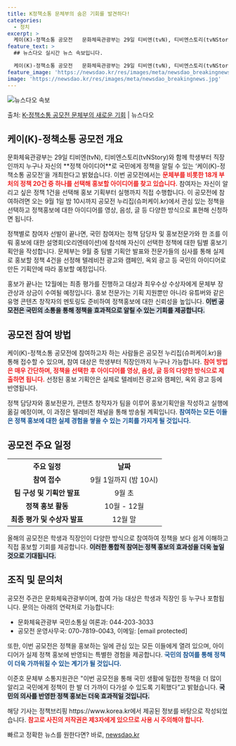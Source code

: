 ```yaml
---
title: K정책소통 문체부의 숨은 기회를 발견하다!
categories:
  - 정치
excerpt: >
  케이(K)-정책소통 공모전   문화체육관광부는 29일 티비엔(tvN), 티비엔스토리(tvNStory)와 함께…
feature_text: >
  ## 뉴스다오 실시간 뉴스 속보입니다.

  케이(K)-정책소통 공모전   문화체육관광부는 29일 티비엔(tvN), 티비엔스토리(tvNStory)와 함께…
feature_image: 'https://newsdao.kr/res/images/meta/newsdao_breakingnews.jpg'
image: 'https://newsdao.kr/res/images/meta/newsdao_breakingnews.jpg'
---
```


![뉴스다오 속보](https://newsdao.kr/res/images/meta/newsdao_breakingnews.jpg)

<p>출처: <a href="https://newsdao.kr/5108" rel="dofollow">K-정책소통 공모전 문체부의 새로운 기회</a> | 뉴스다오</p>

<h2 data-ke-size="size26">케이(K)-정책소통 공모전 개요</h2>

<p data-ke-size="size16">문화체육관광부는 29일 티비엔(tvN), 티비엔스토리(tvNStory)와 함께 학생부터 직장인까지 누구나 자신의 **정책 아이디어**로 국민에게 정책을 알릴 수 있는 ‘케이(K)-정책소통 공모전’을 개최한다고 밝혔습니다. 이번 공모전에서는 <b><span style="color: #ee2323;">문체부를 비롯한 18개 부처의 정책 20건 중 하나를 선택해 홍보할 아이디어를 찾고 있습니다.</span></b> 참여자는 자신이 알리고 싶은 정책 1건을 선택해 홍보 기획부터 실행까지 직접 수행합니다. 이 공모전에 참여하려면 오는 9월 1일 밤 10시까지 공모전 누리집(슈퍼케이.kr)에서 관심 있는 정책을 선택하고 정책홍보에 대한 아이디어를 영상, 음성, 글 등 다양한 방식으로 표현해 신청하면 됩니다.</p>

<p data-ke-size="size16">정책별로 참여자 선발이 끝나면, 국민 참여자는 정책 담당자 및 홍보전문가와 한 조를 이뤄 홍보에 대한 설명회(오리엔테이션)에 참석해 자신이 선택한 정책에 대한 팀별 홍보기획안을 작성합니다. 문체부는 9월 중 팀별 기획안 발표와 전문가들의 심사를 통해 실제로 홍보할 정책 4건을 선정해 텔레비전 광고와 캠페인, 옥외 광고 등 국민의 아이디어로 만든 기획안에 따라 홍보할 예정입니다.</p>

<p data-ke-size="size16">홍보가 끝나는 12월에는 최종 평가를 진행하고 대상과 최우수상 수상자에게 문체부 장관상과 상금이 수여될 예정입니다. 홍보 전문가는 기획 지원뿐만 아니라 유튜버와 같은 유명 콘텐츠 창작자의 멘토링도 준비하여 정책홍보에 대한 신뢰성을 높입니다. <b><span style="background-color: #21538527;">이번 공모전은 국민의 소통을 통해 정책을 효과적으로 알릴 수 있는 기회를 제공합니다.</span></b></p>

<h2 data-ke-size="size26">공모전 참여 방법</h2>

<p data-ke-size="size16">케이(K)-정책소통 공모전에 참여하고자 하는 사람들은 공모전 누리집(슈퍼케이.kr)을 통해 접수할 수 있으며, 참여 대상은 학생부터 직장인까지 누구나 가능합니다. <b><span style="color: #ee2323;">참여 방법은 매우 간단하며, 정책을 선택한 후 아이디어를 영상, 음성, 글 등의 다양한 방식으로 제출하면 됩니다.</span></b> 선정된 홍보 기획안은 실제로 텔레비전 광고와 캠페인, 옥외 광고 등에 반영됩니다.</p>

<p data-ke-size="size16">정책 담당자와 홍보전문가, 콘텐츠 창작자가 팀을 이루어 홍보기획안을 작성하고 실행에 옮길 예정이며, 이 과정은 텔레비전 채널을 통해 방송될 계획입니다. <b><span style="color: #1a5490;">참여하는 모든 이들은 정책 홍보에 대한 실제 경험을 쌓을 수 있는 기회를 가지게 될 것입니다.</span></b></p>

<h2 data-ke-size="size26">공모전 주요 일정</h2>

<table>
<tr>
<th style="text-align: center;">주요 일정</th>
<th style="text-align: center;">날짜</th>
</tr>
<tr>
<td style="text-align: center; height: 17px;"><b>참여 접수</b></td>
<td style="text-align: center; height: 17px;">9월 1일까지 (밤 10시)</td>
</tr>
<tr>
<td style="text-align: center; height: 17px;"><b>팀 구성 및 기획안 발표</b></td>
<td style="text-align: center; height: 17px;">9월 초</td>
</tr>
<tr>
<td style="text-align: center; height: 17px;"><b>정책 홍보 활동</b></td>
<td style="text-align: center; height: 17px;">10월 - 12월</td>
</tr>
<tr>
<td style="text-align: center; height: 17px;"><b>최종 평가 및 수상자 발표</b></td>
<td style="text-align: center; height: 17px;">12월 말</td>
</tr>
</table>

<p data-ke-size="size16">올해의 공모전은 학생과 직장인이 다양한 방식으로 참여하여 정책을 보다 쉽게 이해하고 직접 홍보할 기회를 제공합니다. <b><span style="background-color: #21538527;">이러한 통합적 참여는 정책 홍보의 효과성을 더욱 높일 것으로 기대됩니다.</span></b></p>

<h2 data-ke-size="size26">조직 및 문의처</h2>

<p data-ke-size="size16">공모전 주관은 문화체육관광부이며, 참여 가능 대상은 학생과 직장인 등 누구나 포함됩니다. 문의는 아래의 연락처로 가능합니다:</p>

<ul>
<li>문화체육관광부 국민소통실 여론과: 044-203-3033</li>
<li>공모전 운영사무국: 070-7819-0043, 이메일: [email protected]</li>
</ul>

<p data-ke-size="size16">또한, 이번 공모전은 정책을 홍보하는 일에 관심 있는 모든 이들에게 열려 있으며, 아이디어가 실제 정책 홍보에 반영되는 특별한 경험을 제공합니다. <b><span style="color: #1a5490;">국민의 참여를 통해 정책이 더욱 가까워질 수 있는 계기가 될 것입니다.</span></b></p>

<p data-ke-size="size16"></p> 

<p data-ke-size="size16">이준호 문체부 소통지원관은 "이번 공모전을 통해 국민 생활에 밀접한 정책을 더 많이 알리고 국민에게 정책이 한 발 더 가까이 다가설 수 있도록 기획했다”고 밝혔습니다. <b><span style="background-color: #21538527;">국민의 의사를 반영한 정책 홍보는 더욱 효과적일 것입니다.</span></b></p>

<p data-ke-size="size16">해당 기사는 정책브리핑 https://www.korea.kr에서 제공된 정보를 바탕으로 작성되었습니다. <b><span style="color: #ee2323;">참고로 사진의 저작권은 제3자에게 있으므로 사용 시 주의해야 합니다.</span></b></p> 

빠르고 정확한 뉴스를 원한다면? 바로, <a href="https://newsdao.kr" rel="dofollow">newsdao.kr</a>


